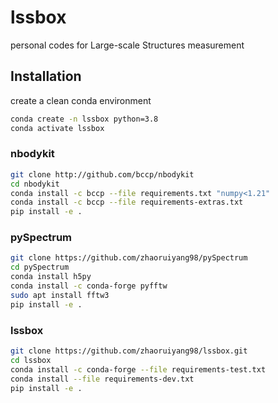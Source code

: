 # lssbox
personal codes for Large-scale Structures measurement

## Installation
create a clean conda environment
```bash
conda create -n lssbox python=3.8
conda activate lssbox
```
### nbodykit
```bash
git clone http://github.com/bccp/nbodykit
cd nbodykit
conda install -c bccp --file requirements.txt "numpy<1.21"
conda install -c bccp --file requirements-extras.txt
pip install -e .
```
### pySpectrum
```bash
git clone https://github.com/zhaoruiyang98/pySpectrum
cd pySpectrum
conda install h5py
conda install -c conda-forge pyfftw
sudo apt install fftw3
pip install -e .
```
### lssbox
```bash
git clone https://github.com/zhaoruiyang98/lssbox.git
cd lssbox
conda install -c conda-forge --file requirements-test.txt
conda install --file requirements-dev.txt
pip install -e .
```